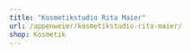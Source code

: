 ```yaml
---
title: "Kosmetikstudio Rita Maier"
url: /appenweier/kosmetikstudio-rita-maier/
shop: Kosmetik
---
```

